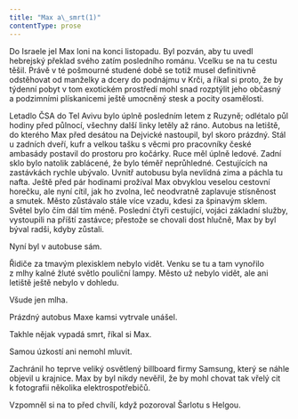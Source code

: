 ```yaml
---
title: "Max a\_smrt(1)"
contentType: prose
---
```


Do Israele jel Max loni na konci listopadu. Byl pozván, aby tu uvedl hebrejský překlad svého zatím posledního románu. Vcelku se na tu cestu těšil. Právě v té pošmourné studené době se totiž musel definitivně odstěhovat od manželky a dcery do podnájmu v Krči, a říkal si proto, že by týdenní pobyt v tom exotickém prostředí mohl snad rozptýlit jeho občasný a podzimními plískanicemi ještě umocněný stesk a pocity osamělosti.

Letadlo ČSA do Tel Avivu bylo úplně posledním letem z Ruzyně; odlétalo půl hodiny před půlnocí, všechny další linky letěly až ráno. Autobus na letiště, do kterého Max před desátou na Dejvické nastoupil, byl skoro prázdný. Stál u zadních dveří, kufr a velkou tašku s věcmi pro pracovníky české ambasády postavil do prostoru pro kočárky. Ruce měl úplně ledové. Zadní sklo bylo natolik zablácené, že bylo téměř neprůhledné. Cestujících na zastávkách rychle ubývalo. Uvnitř autobusu byla nevlídná zima a páchla tu nafta. Ještě před pár hodinami prožíval Max obvyklou veselou cestovní horečku, ale nyní cítil, jak ho zvolna, leč neodvratně zaplavuje stísněnost a smutek. Město zůstávalo stále více vzadu, kdesi za špinavým sklem. Světel bylo čím dál tím méně. Poslední čtyři cestující, vojáci základní služby, vystoupili na příští zastávce; přestože se chovali dost hlučně, Max by byl býval radši, kdyby zůstali.

Nyní byl v autobuse sám.

Řidiče za tmavým plexisklem nebylo vidět. Venku se tu a tam vynořilo z mlhy kalné žluté světlo pouliční lampy. Město už nebylo vidět, ale ani letiště ještě nebylo v dohledu.

Všude jen mlha.

Prázdný autobus Maxe kamsi vytrvale unášel.

Takhle nějak vypadá smrt, říkal si Max.

Samou úzkostí ani nemohl mluvit.

Zachránil ho teprve veliký osvětlený billboard firmy Samsung, který se náhle objevil u krajnice. Max by byl nikdy nevěřil, že by mohl chovat tak vřelý cit k fotografii několika elektrospotřebičů.

Vzpomněl si na to před chvílí, když pozoroval Šarlotu s Helgou.
